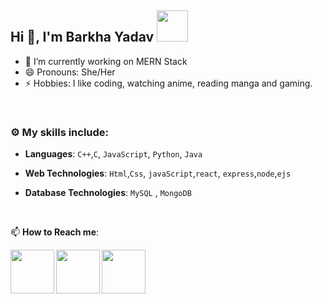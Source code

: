 ## Hi 👋, I'm Barkha Yadav <img src="https://media4.giphy.com/media/PgnpGT8tJsWfNabS8d/giphy.gif" width="50"> 

- 🔭 I’m currently working on MERN Stack
- 😄 Pronouns: She/Her
- ⚡ Hobbies: I like coding, watching anime, reading manga and gaming.
<br>

### :gear: My skills include:

- **Languages**: `C++`,`C`, `JavaScript`, `Python`, `Java`

- **Web Technologies**: `Html`,`Css`, `javaScript`,`react`, `express`,`node`,`ejs`

- **Database Technologies**: `MySQL` , `MongoDB`

<br>

📫 **How to Reach me**: 
 
<a href="https://www.linkedin.com/in/barkha-yadav-727472212/?originalSubdomain=in">
  <img align="left" width=70px src="https://img.icons8.com/clouds/100/000000/linkedin.png"/>
</a>
  <a href="https://twitter.com/barkhayadav125">
  <img align="left" width=70px src="https://i.pinimg.com/originals/2d/56/d9/2d56d904b055625cc83afae9db3b7f57.png"/>
</a>
<a href="mailto:barkhayadav125@gmail.com">
  <img align="left" width=70px src="https://img.icons8.com/clouds/100/000000/gmail.png"/>
</a></br>
<br>
<br>
<br>
<br>
